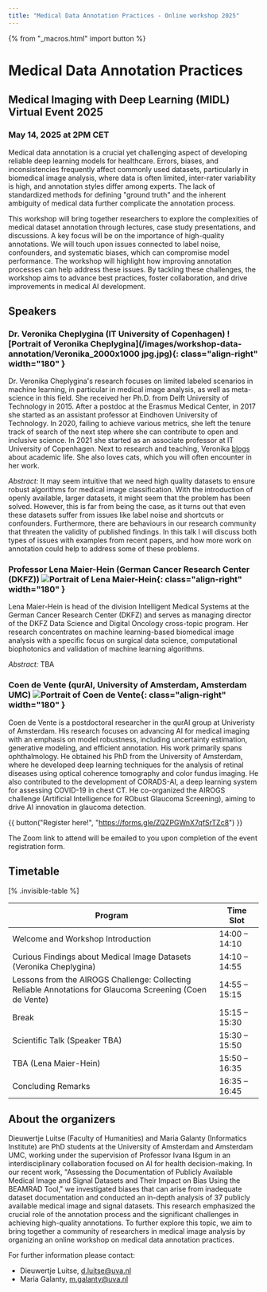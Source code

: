 ```yaml
---
title: "Medical Data Annotation Practices - Online workshop 2025"
---
```


{% from "_macros.html" import button %}

# Medical Data Annotation Practices

## Medical Imaging with Deep Learning (MIDL) Virtual Event 2025

### May 14, 2025 at 2PM CET

Medical data annotation is a crucial yet challenging aspect of developing reliable deep learning models for healthcare. Errors, biases, and inconsistencies frequently affect commonly used datasets, particularly in biomedical image analysis, where data is often limited, inter-rater variability is high, and annotation styles differ among experts. The lack of standardized methods for defining "ground truth" and the inherent ambiguity of medical data further complicate the annotation process.

This workshop will bring together researchers to explore the complexities of medical dataset annotation through lectures, case study presentations, and discussions.  A key focus will be on the importance of high-quality annotations. We will touch upon issues connected to label noise, confounders, and systematic biases, which can compromise model performance. The workshop will highlight how improving annotation processes can help address these issues. By tackling these challenges, the workshop aims to advance best practices, foster collaboration, and drive improvements in medical AI development.

## Speakers

### Dr. Veronika Cheplygina (IT University of Copenhagen) ![Portrait of Veronika Cheplygina](/images/workshop-data-annotation/Veronika_2000x1000 jpg.jpg){: class="align-right" width="180" }

Dr. Veronika Cheplygina's research focuses on limited labeled scenarios in machine learning, in particular in medical image analysis, as well as meta-science in this field. She received her Ph.D. from Delft University of Technology in 2015. After a postdoc at the Erasmus Medical Center, in 2017 she started as an assistant professor at Eindhoven University of Technology. In 2020, failing to achieve various metrics, she left the tenure track of search of the next step where she can contribute to open and inclusive science. In 2021 she started as an associate professor at IT University of Copenhagen. Next to research and teaching, Veronika [blogs](https://www.veronikach.com) about academic life. She also loves cats, which you will often encounter in her work.

*Abstract:* It may seem intuitive that we need high quality datasets to ensure robust algorithms for medical image classification. With the introduction of openly available, larger datasets, it might seem that the problem has been solved. However, this is far from being the case, as it turns out that even these datasets suffer from issues like label noise and shortcuts or confounders. Furthermore, there are behaviours in our research community that threaten the validity of published findings. In this talk I will discuss both types of issues with examples from recent papers, and how more work on annotation could help to address some of these problems.

### Professor Lena Maier-Hein (German Cancer Research Center (DKFZ)) ![Portrait of Lena Maier-Hein](/images/workshop-data-annotation/LHM_Bilder_01.png){: class="align-right" width="180" }

Lena Maier-Hein is head of the division Intelligent Medical Systems at the German Cancer Research Center (DKFZ) and serves as managing director of the DKFZ Data Science and Digital Oncology cross-topic program. Her research concentrates on machine learning-based biomedical image analysis with a specific focus on surgical data science, computational biophotonics and validation of machine learning algorithms.

*Abstract:* TBA

### Coen de Vente (qurAI, University of Amsterdam, Amsterdam UMC) ![Portrait of Coen de Vente](/images/workshop-data-annotation/Coen_de_Vente-1.jpg){: class="align-right" width="180" }

Coen de Vente is a postdoctoral researcher in the qurAI group at Univeristy of Amsterdam. His research focuses on advancing AI for medical imaging with an emphasis on model robustness, including uncertainty estimation, generative modeling, and efficient annotation. His work primarily spans ophthalmology.
He obtained his PhD from the University of Amsterdam, where he developed deep learning techniques for the analysis of retinal diseases using optical coherence tomography and color fundus imaging. He also contributed to the development of CORADS-AI, a deep learning system for assessing COVID-19 in chest CT. He co-organized the AIROGS challenge (Artificial Intelligence for RObust Glaucoma Screening), aiming to drive AI innovation in glaucoma detection.

{{ button("Register here!", "https://forms.gle/ZQZPGWnX7qfSrTZc8") }}

The Zoom link to attend will be emailed to you upon completion of the event registration form.

## Timetable

[% .invisible-table %]

| Program                                 | Time Slot     |
| --------                                | ---------     |
| Welcome and Workshop Introduction       | 14:00 – 14:10 |
| Curious Findings about Medical Image Datasets (Veronika Cheplygina) | 14:10 – 14:55 |
| Lessons from the AIROGS Challenge: Collecting Reliable Annotations for Glaucoma Screening (Coen de Vente) | 14:55 – 15:15 |
| Break                                   | 15:15 – 15:30 |
| Scientific Talk (Speaker TBA)           | 15:30 – 15:50 |
| TBA (Lena Maier-Hein)                   | 15:50 – 16:35 |
| Concluding Remarks                      | 16:35 – 16:45 |


## About the organizers

Dieuwertje Luitse (Faculty of Humanities) and Maria Galanty (Informatics Institute) are PhD students at the University of Amsterdam and Amsterdam UMC, working under the supervision of Professor Ivana Išgum in an interdisciplinary collaboration focused on AI for health decision-making. In our recent work, "Assessing the Documentation of Publicly Available Medical Image and Signal Datasets and Their Impact on Bias Using the BEAMRAD Tool," we investigated biases that can arise from inadequate dataset documentation and conducted an in-depth analysis of 37 publicly available medical image and signal datasets. This research emphasized the crucial role of the annotation process and the significant challenges in achieving high-quality annotations. To further explore this topic, we aim to bring together a community of researchers in medical image analysis by organizing an online workshop on medical data annotation practices.

For further information please contact:

* Dieuwertje Luitse, [d.luitse@uva.nl](mailto:d.luitse@uva.nl)
* Maria Galanty, [m.galanty@uva.nl](mailto:m.galanty@uva.nl)
